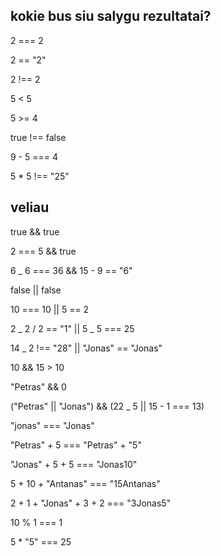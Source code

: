 ## kokie bus siu salygu rezultatai?

2 === 2

2 == "2"

2 !== 2

5 < 5

5 >= 4

true !== false

9 - 5 === 4

5 \* 5 !== "25"

## veliau

true && true

2 === 5 && true

6 \_ 6 === 36 && 15 - 9 == "6"

false || false

10 === 10 || 5 == 2

2 _ 2 / 2 == "1" || 5 _ 5 === 25

14 \_ 2 !== "28" || "Jonas" == "Jonas"

10 && 15 > 10

"Petras" && 0

("Petras" || "Jonas") && (22 \_ 5 || 15 - 1 === 13)

"jonas" === "Jonas"

"Petras" + 5 === "Petras" + "5"

"Jonas" + 5 + 5 === "Jonas10"

5 + 10 + "Antanas" === "15Antanas"

2 + 1 + "Jonas" + 3 + 2 === "3Jonas5"

10 % 1 === 1

5 \* "5" === 25
